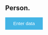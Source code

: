 ## Person.

<button onclick="Person()">Enter data</button>

<!-- <p> Person: <p id="answer"> </p> -->

<div id="result">
</div>

<script>
  
  function Person() {
    let personId = prompt("Enter a person id");
    const urlStart = "https://hetvitrivedi.tk/api/person/";
    const url = urlStart + personId;

    fetch(url)
      .then(res => res.json())
      .then(data => {
        console.log(data);
        console.log(typeof data);
        console.log(JSON.stringify(data))

        document.getElementById("result").innerHTML = JSON.stringify(data);

        // var result = document.getElementById("result");
        // // for (var i = 0; i < data.length; i++) {
        // //   result.appendChild(document.createTextNode(data));
        // // }
        // // document.getElementById("answer").innerHTML = data.name;

        // for (var prop in data) {
        //   if (Object.prototype.hasOwnProperty.call(data, prop)) {
        //     result.appendChild(document.createTextNode(data.prop));
        //   }
        // }
      })
      
}
</script>

<style> 
button {
	width: 120px;
	height: 40px;
	font-size: 15px;
	background-color: #43B4E5;
	color: #fff;
	border: none;
	cursor: pointer;
}

</style>